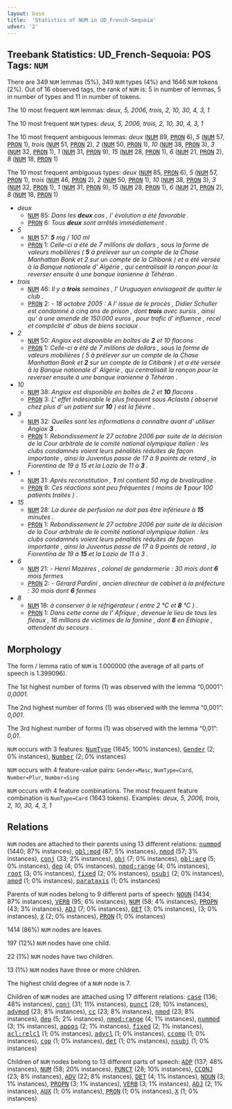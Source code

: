 ```yaml
---
layout: base
title:  'Statistics of NUM in UD_French-Sequoia'
udver: '2'
---
```


## Treebank Statistics: UD_French-Sequoia: POS Tags: `NUM`

There are 349 `NUM` lemmas (5%), 349 `NUM` types (4%) and 1646 `NUM` tokens (2%).
Out of 16 observed tags, the rank of `NUM` is: 5 in number of lemmas, 5 in number of types and 11 in number of tokens.

The 10 most frequent `NUM` lemmas: <em>deux, 5, 2006, trois, 2, 10, 30, 4, 3, 1</em>

The 10 most frequent `NUM` types:  <em>deux, 5, 2006, trois, 2, 10, 30, 4, 3, 1</em>

The 10 most frequent ambiguous lemmas: <em>deux</em> (<tt><a href="fr_sequoia-pos-NUM.html">NUM</a></tt> 89, <tt><a href="fr_sequoia-pos-PRON.html">PRON</a></tt> 6), <em>5</em> (<tt><a href="fr_sequoia-pos-NUM.html">NUM</a></tt> 57, <tt><a href="fr_sequoia-pos-PRON.html">PRON</a></tt> 1), <em>trois</em> (<tt><a href="fr_sequoia-pos-NUM.html">NUM</a></tt> 51, <tt><a href="fr_sequoia-pos-PRON.html">PRON</a></tt> 2), <em>2</em> (<tt><a href="fr_sequoia-pos-NUM.html">NUM</a></tt> 50, <tt><a href="fr_sequoia-pos-PRON.html">PRON</a></tt> 1), <em>10</em> (<tt><a href="fr_sequoia-pos-NUM.html">NUM</a></tt> 38, <tt><a href="fr_sequoia-pos-PRON.html">PRON</a></tt> 3), <em>3</em> (<tt><a href="fr_sequoia-pos-NUM.html">NUM</a></tt> 32, <tt><a href="fr_sequoia-pos-PRON.html">PRON</a></tt> 1), <em>1</em> (<tt><a href="fr_sequoia-pos-NUM.html">NUM</a></tt> 31, <tt><a href="fr_sequoia-pos-PRON.html">PRON</a></tt> 9), <em>15</em> (<tt><a href="fr_sequoia-pos-NUM.html">NUM</a></tt> 28, <tt><a href="fr_sequoia-pos-PRON.html">PRON</a></tt> 1), <em>6</em> (<tt><a href="fr_sequoia-pos-NUM.html">NUM</a></tt> 21, <tt><a href="fr_sequoia-pos-PRON.html">PRON</a></tt> 2), <em>8</em> (<tt><a href="fr_sequoia-pos-NUM.html">NUM</a></tt> 18, <tt><a href="fr_sequoia-pos-PRON.html">PRON</a></tt> 1)

The 10 most frequent ambiguous types:  <em>deux</em> (<tt><a href="fr_sequoia-pos-NUM.html">NUM</a></tt> 85, <tt><a href="fr_sequoia-pos-PRON.html">PRON</a></tt> 6), <em>5</em> (<tt><a href="fr_sequoia-pos-NUM.html">NUM</a></tt> 57, <tt><a href="fr_sequoia-pos-PRON.html">PRON</a></tt> 1), <em>trois</em> (<tt><a href="fr_sequoia-pos-NUM.html">NUM</a></tt> 46, <tt><a href="fr_sequoia-pos-PRON.html">PRON</a></tt> 2), <em>2</em> (<tt><a href="fr_sequoia-pos-NUM.html">NUM</a></tt> 50, <tt><a href="fr_sequoia-pos-PRON.html">PRON</a></tt> 1), <em>10</em> (<tt><a href="fr_sequoia-pos-NUM.html">NUM</a></tt> 38, <tt><a href="fr_sequoia-pos-PRON.html">PRON</a></tt> 3), <em>3</em> (<tt><a href="fr_sequoia-pos-NUM.html">NUM</a></tt> 32, <tt><a href="fr_sequoia-pos-PRON.html">PRON</a></tt> 1), <em>1</em> (<tt><a href="fr_sequoia-pos-NUM.html">NUM</a></tt> 31, <tt><a href="fr_sequoia-pos-PRON.html">PRON</a></tt> 9), <em>15</em> (<tt><a href="fr_sequoia-pos-NUM.html">NUM</a></tt> 28, <tt><a href="fr_sequoia-pos-PRON.html">PRON</a></tt> 1), <em>6</em> (<tt><a href="fr_sequoia-pos-NUM.html">NUM</a></tt> 21, <tt><a href="fr_sequoia-pos-PRON.html">PRON</a></tt> 2), <em>8</em> (<tt><a href="fr_sequoia-pos-NUM.html">NUM</a></tt> 18, <tt><a href="fr_sequoia-pos-PRON.html">PRON</a></tt> 1)


* <em>deux</em>
  * <tt><a href="fr_sequoia-pos-NUM.html">NUM</a></tt> 85: <em>Dans les <b>deux</b> cas , l' évolution a été favorable .</em>
  * <tt><a href="fr_sequoia-pos-PRON.html">PRON</a></tt> 6: <em>Tous <b>deux</b> sont arrêtés immédiatement .</em>
* <em>5</em>
  * <tt><a href="fr_sequoia-pos-NUM.html">NUM</a></tt> 57: <em><b>5</b> mg / 100 ml</em>
  * <tt><a href="fr_sequoia-pos-PRON.html">PRON</a></tt> 1: <em>Celle-ci a été de 7 millions de dollars , sous la forme de valeurs mobilières ( <b>5</b> à prélever sur un compte de la Chase Manhattan Bank et 2 sur un compte de la Citibank ) et a été versée à la Banque nationale d' Algérie , qui centralisait la rançon pour la reverser ensuite à une banque iranienne à Téhéran .</em>
* <em>trois</em>
  * <tt><a href="fr_sequoia-pos-NUM.html">NUM</a></tt> 46: <em>Il y a <b>trois</b> semaines , l' Uruguayen envisageait de quitter le club .</em>
  * <tt><a href="fr_sequoia-pos-PRON.html">PRON</a></tt> 2: <em>- 18 octobre 2005 : A l' issue de le procès , Didier Schuller est condamné à cinq ans de prison , dont <b>trois</b> avec sursis , ainsi qu' à une amende de 150.000 euros , pour trafic d' influence , recel et complicité d' abus de biens sociaux .</em>
* <em>2</em>
  * <tt><a href="fr_sequoia-pos-NUM.html">NUM</a></tt> 50: <em>Angiox est disponible en boîtes de <b>2</b> et 10 flacons .</em>
  * <tt><a href="fr_sequoia-pos-PRON.html">PRON</a></tt> 1: <em>Celle-ci a été de 7 millions de dollars , sous la forme de valeurs mobilières ( 5 à prélever sur un compte de la Chase Manhattan Bank et <b>2</b> sur un compte de la Citibank ) et a été versée à la Banque nationale d' Algérie , qui centralisait la rançon pour la reverser ensuite à une banque iranienne à Téhéran .</em>
* <em>10</em>
  * <tt><a href="fr_sequoia-pos-NUM.html">NUM</a></tt> 38: <em>Angiox est disponible en boîtes de 2 et <b>10</b> flacons .</em>
  * <tt><a href="fr_sequoia-pos-PRON.html">PRON</a></tt> 3: <em>L' effet indésirable le plus fréquent sous Aclasta ( observé chez plus d' un patient sur <b>10</b> ) est la fièvre .</em>
* <em>3</em>
  * <tt><a href="fr_sequoia-pos-NUM.html">NUM</a></tt> 32: <em>Quelles sont les informations à connaître avant d' utiliser Angiox <b>3</b> .</em>
  * <tt><a href="fr_sequoia-pos-PRON.html">PRON</a></tt> 1: <em>Rebondissement le 27 octobre 2006 par suite de la décision de la Cour arbitrale de le comité national olympique italien : les clubs condamnés voient leurs pénalités réduites de façon importante , ainsi la Juventus passe de 17 à 9 points de retard , la Fiorentina de 19 à 15 et la Lazio de 11 à <b>3</b> .</em>
* <em>1</em>
  * <tt><a href="fr_sequoia-pos-NUM.html">NUM</a></tt> 31: <em>Après reconstitution , <b>1</b> ml contient 50 mg de bivalirudine .</em>
  * <tt><a href="fr_sequoia-pos-PRON.html">PRON</a></tt> 9: <em>Ces réactions sont peu fréquentes ( moins de <b>1</b> pour 100 patients traités ) .</em>
* <em>15</em>
  * <tt><a href="fr_sequoia-pos-NUM.html">NUM</a></tt> 28: <em>La durée de perfusion ne doit pas être inférieure à <b>15</b> minutes .</em>
  * <tt><a href="fr_sequoia-pos-PRON.html">PRON</a></tt> 1: <em>Rebondissement le 27 octobre 2006 par suite de la décision de la Cour arbitrale de le comité national olympique italien : les clubs condamnés voient leurs pénalités réduites de façon importante , ainsi la Juventus passe de 17 à 9 points de retard , la Fiorentina de 19 à <b>15</b> et la Lazio de 11 à 3 .</em>
* <em>6</em>
  * <tt><a href="fr_sequoia-pos-NUM.html">NUM</a></tt> 21: <em>- Henri Mazères , colonel de gendarmerie : 30 mois dont <b>6</b> mois fermes</em>
  * <tt><a href="fr_sequoia-pos-PRON.html">PRON</a></tt> 2: <em>- Gérard Pardini , ancien directeur de cabinet à la préfecture : 30 mois dont <b>6</b> fermes</em>
* <em>8</em>
  * <tt><a href="fr_sequoia-pos-NUM.html">NUM</a></tt> 18: <em>à conserver à le réfrigérateur ( entre 2 °C et <b>8</b> °C ) .</em>
  * <tt><a href="fr_sequoia-pos-PRON.html">PRON</a></tt> 1: <em>Dans cette corne de l' Afrique , devenue le lieu de tous les fléaux , 16 millions de victimes de la famine , dont <b>8</b> en Éthiopie , attendent du secours .</em>

## Morphology

The form / lemma ratio of `NUM` is 1.000000 (the average of all parts of speech is 1.399096).

The 1st highest number of forms (1) was observed with the lemma “0,0001”: <em>0,0001</em>.

The 2nd highest number of forms (1) was observed with the lemma “0,001”: <em>0,001</em>.

The 3rd highest number of forms (1) was observed with the lemma “0,01”: <em>0,01</em>.

`NUM` occurs with 3 features: <tt><a href="fr_sequoia-feat-NumType.html">NumType</a></tt> (1645; 100% instances), <tt><a href="fr_sequoia-feat-Gender.html">Gender</a></tt> (2; 0% instances), <tt><a href="fr_sequoia-feat-Number.html">Number</a></tt> (2; 0% instances)

`NUM` occurs with 4 feature-value pairs: `Gender=Masc`, `NumType=Card`, `Number=Plur`, `Number=Sing`

`NUM` occurs with 4 feature combinations.
The most frequent feature combination is `NumType=Card` (1643 tokens).
Examples: <em>deux, 5, 2006, trois, 2, 10, 30, 4, 3, 1</em>


## Relations

`NUM` nodes are attached to their parents using 13 different relations: <tt><a href="fr_sequoia-dep-nummod.html">nummod</a></tt> (1440; 87% instances), <tt><a href="fr_sequoia-dep-obl-mod.html">obl:mod</a></tt> (87; 5% instances), <tt><a href="fr_sequoia-dep-nmod.html">nmod</a></tt> (57; 3% instances), <tt><a href="fr_sequoia-dep-conj.html">conj</a></tt> (33; 2% instances), <tt><a href="fr_sequoia-dep-obj.html">obj</a></tt> (7; 0% instances), <tt><a href="fr_sequoia-dep-obl-arg.html">obl:arg</a></tt> (5; 0% instances), <tt><a href="fr_sequoia-dep-dep.html">dep</a></tt> (4; 0% instances), <tt><a href="fr_sequoia-dep-nmod-range.html">nmod:range</a></tt> (4; 0% instances), <tt><a href="fr_sequoia-dep-root.html">root</a></tt> (3; 0% instances), <tt><a href="fr_sequoia-dep-fixed.html">fixed</a></tt> (2; 0% instances), <tt><a href="fr_sequoia-dep-nsubj.html">nsubj</a></tt> (2; 0% instances), <tt><a href="fr_sequoia-dep-amod.html">amod</a></tt> (1; 0% instances), <tt><a href="fr_sequoia-dep-parataxis.html">parataxis</a></tt> (1; 0% instances)

Parents of `NUM` nodes belong to 9 different parts of speech: <tt><a href="fr_sequoia-pos-NOUN.html">NOUN</a></tt> (1434; 87% instances), <tt><a href="fr_sequoia-pos-VERB.html">VERB</a></tt> (95; 6% instances), <tt><a href="fr_sequoia-pos-NUM.html">NUM</a></tt> (58; 4% instances), <tt><a href="fr_sequoia-pos-PROPN.html">PROPN</a></tt> (43; 3% instances), <tt><a href="fr_sequoia-pos-ADJ.html">ADJ</a></tt> (7; 0% instances), <tt><a href="fr_sequoia-pos-DET.html">DET</a></tt> (3; 0% instances),  (3; 0% instances), <tt><a href="fr_sequoia-pos-X.html">X</a></tt> (2; 0% instances), <tt><a href="fr_sequoia-pos-PRON.html">PRON</a></tt> (1; 0% instances)

1414 (86%) `NUM` nodes are leaves.

197 (12%) `NUM` nodes have one child.

22 (1%) `NUM` nodes have two children.

13 (1%) `NUM` nodes have three or more children.

The highest child degree of a `NUM` node is 7.

Children of `NUM` nodes are attached using 17 different relations: <tt><a href="fr_sequoia-dep-case.html">case</a></tt> (136; 48% instances), <tt><a href="fr_sequoia-dep-conj.html">conj</a></tt> (31; 11% instances), <tt><a href="fr_sequoia-dep-punct.html">punct</a></tt> (28; 10% instances), <tt><a href="fr_sequoia-dep-advmod.html">advmod</a></tt> (23; 8% instances), <tt><a href="fr_sequoia-dep-cc.html">cc</a></tt> (23; 8% instances), <tt><a href="fr_sequoia-dep-nmod.html">nmod</a></tt> (23; 8% instances), <tt><a href="fr_sequoia-dep-dep.html">dep</a></tt> (5; 2% instances), <tt><a href="fr_sequoia-dep-nmod-range.html">nmod:range</a></tt> (4; 1% instances), <tt><a href="fr_sequoia-dep-nummod.html">nummod</a></tt> (3; 1% instances), <tt><a href="fr_sequoia-dep-appos.html">appos</a></tt> (2; 1% instances), <tt><a href="fr_sequoia-dep-fixed.html">fixed</a></tt> (2; 1% instances), <tt><a href="fr_sequoia-dep-acl-relcl.html">acl:relcl</a></tt> (1; 0% instances), <tt><a href="fr_sequoia-dep-advcl.html">advcl</a></tt> (1; 0% instances), <tt><a href="fr_sequoia-dep-ccomp.html">ccomp</a></tt> (1; 0% instances), <tt><a href="fr_sequoia-dep-cop.html">cop</a></tt> (1; 0% instances), <tt><a href="fr_sequoia-dep-det.html">det</a></tt> (1; 0% instances), <tt><a href="fr_sequoia-dep-nsubj.html">nsubj</a></tt> (1; 0% instances)

Children of `NUM` nodes belong to 13 different parts of speech: <tt><a href="fr_sequoia-pos-ADP.html">ADP</a></tt> (137; 48% instances), <tt><a href="fr_sequoia-pos-NUM.html">NUM</a></tt> (58; 20% instances), <tt><a href="fr_sequoia-pos-PUNCT.html">PUNCT</a></tt> (28; 10% instances), <tt><a href="fr_sequoia-pos-CCONJ.html">CCONJ</a></tt> (23; 8% instances), <tt><a href="fr_sequoia-pos-ADV.html">ADV</a></tt> (22; 8% instances), <tt><a href="fr_sequoia-pos-DET.html">DET</a></tt> (4; 1% instances), <tt><a href="fr_sequoia-pos-NOUN.html">NOUN</a></tt> (3; 1% instances), <tt><a href="fr_sequoia-pos-PROPN.html">PROPN</a></tt> (3; 1% instances), <tt><a href="fr_sequoia-pos-VERB.html">VERB</a></tt> (3; 1% instances), <tt><a href="fr_sequoia-pos-ADJ.html">ADJ</a></tt> (2; 1% instances), <tt><a href="fr_sequoia-pos-AUX.html">AUX</a></tt> (1; 0% instances), <tt><a href="fr_sequoia-pos-PRON.html">PRON</a></tt> (1; 0% instances), <tt><a href="fr_sequoia-pos-X.html">X</a></tt> (1; 0% instances)

